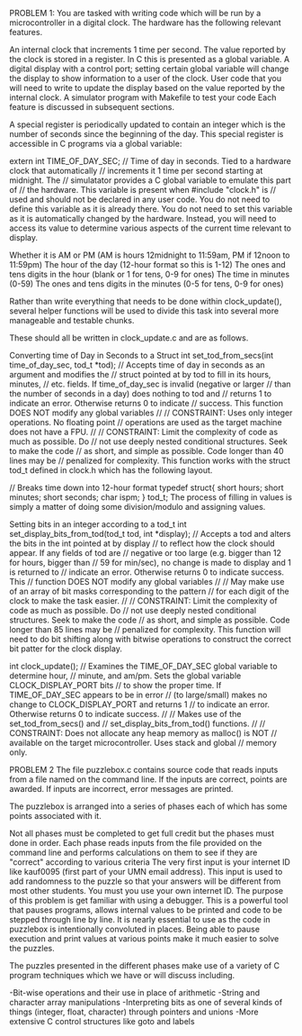 PROBLEM 1:
You are tasked with writing code which will be run by a microcontroller in a digital clock. The hardware has the following relevant features.

An internal clock that increments 1 time per second. The value reported by the clock is stored in a register. In C this is presented as a global variable.
A digital display with a control port; setting certain global variable will change the display to show information to a user of the clock.
User code that you will need to write to update the display based on the value reported by the internal clock.
A simulator program with Makefile to test your code
Each feature is discussed in subsequent sections.

A special register is periodically updated to contain an integer which is the number of seconds since the beginning of the day. This special register is accessible in C programs via a global variable:

extern int TIME_OF_DAY_SEC;
// Time of day in seconds. Tied to a hardware clock that automatically
// increments it 1 time per second starting at midnight. The
// simulatator provides a C global variable to emulate this part of
// the hardware. This variable is present when #include "clock.h" is
// used and should not be declared in any user code.
You do not need to define this variable as it is already there. You do not need to set this variable as it is automatically changed by the hardware. Instead, you will need to access its value to determine various aspects of the current time relevant to display.

Whether it is AM or PM (AM is hours 12midnight to 11:59am, PM if 12noon to 11:59pm)
The hour of the day (12-hour format so this is 1-12)
The ones and tens digits in the hour (blank or 1 for tens, 0-9 for ones)
The time in minutes (0-59)
The ones and tens digits in the minutes (0-5 for tens, 0-9 for ones)

Rather than write everything that needs to be done within clock_update(), several helper functions will be used to divide this task into several more manageable and testable chunks.

These should all be written in clock_update.c and are as follows.

Converting time of Day in Seconds to a Struct
int set_tod_from_secs(int time_of_day_sec, tod_t *tod);
// Accepts time of day in seconds as an argument and modifies the
// struct pointed at by tod to fill in its hours, minutes,
// etc. fields.  If time_of_day_sec is invalid (negative or larger
// than the number of seconds in a day) does nothing to tod and
// returns 1 to indicate an error. Otherwise returns 0 to indicate
// success. This function DOES NOT modify any global variables
//
// CONSTRAINT: Uses only integer operations. No floating point
// operations are used as the target machine does not have a FPU.
// 
// CONSTRAINT: Limit the complexity of code as much as possible. Do
// not use deeply nested conditional structures. Seek to make the code
// as short, and simple as possible. Code longer than 40 lines may be
// penalized for complexity.
This function works with the struct tod_t defined in clock.h which has the following layout.

// Breaks time down into 12-hour format
typedef struct{
  short hours;
  short minutes;
  short seconds;
  char ispm;
} tod_t;
The process of filling in values is simply a matter of doing some division/modulo and assigning values.

Setting bits in an integer according to a tod_t
int set_display_bits_from_tod(tod_t tod, int *display);
// Accepts a tod and alters the bits in the int pointed at by display
// to reflect how the clock should appear. If any fields of tod are
// negative or too large (e.g. bigger than 12 for hours, bigger than
// 59 for min/sec), no change is made to display and 1 is returned to
// indicate an error. Otherwise returns 0 to indicate success. This
// function DOES NOT modify any global variables
//
// May make use of an array of bit masks corresponding to the pattern
// for each digit of the clock to make the task easier.
// 
// CONSTRAINT: Limit the complexity of code as much as possible. Do
// not use deeply nested conditional structures. Seek to make the code
// as short, and simple as possible. Code longer than 85 lines may be
// penalized for complexity.
This function will need to do bit shifting along with bitwise operations to construct the correct bit patter for the clock display.

int clock_update();
// Examines the TIME_OF_DAY_SEC global variable to determine hour,
// minute, and am/pm.  Sets the global variable CLOCK_DISPLAY_PORT bits
// to show the proper time.  If TIME_OF_DAY_SEC appears to be in error
// (to large/small) makes no change to CLOCK_DISPLAY_PORT and returns 1
// to indicate an error. Otherwise returns 0 to indicate success.
//
// Makes use of the set_tod_from_secs() and
// set_display_bits_from_tod() functions.
// 
// CONSTRAINT: Does not allocate any heap memory as malloc() is NOT
// available on the target microcontroller.  Uses stack and global
// memory only.

PROBLEM 2
The file puzzlebox.c contains source code that reads inputs from a file named on the command line. If the inputs are correct, points are awarded. If inputs are incorrect, error messages are printed.

The puzzlebox is arranged into a series of phases each of which has some points associated with it.

Not all phases must be completed to get full credit but the phases must done in order.
Each phase reads inputs from the file provided on the command line and performs calculations on them to see if they are "correct" according to various criteria
The very first input is your internet ID like kauf0095 (first part of your UMN email address). This input is used to add randomness to the puzzle so that your answers will be different from most other students. You must you use your own internet ID.
The purpose of this problem is get familiar with using a debugger. This is a powerful tool that pauses programs, allows internal values to be printed and code to be stepped through line by line. It is nearly essential to use as the code in puzzlebox is intentionally convoluted in places. Being able to pause execution and print values at various points make it much easier to solve the puzzles.

The puzzles presented in the different phases make use of a variety of C program techniques which we have or will discuss including.

-Bit-wise operations and their use in place of arithmetic
-String and character array manipulations
-Interpreting bits as one of several kinds of things (integer, float, character) through pointers and unions
-More extensive C control structures like goto and labels
